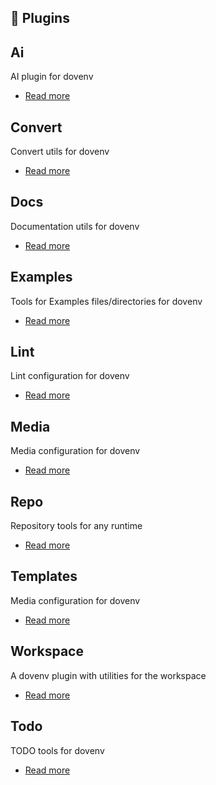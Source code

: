 ## 🔌 Plugins

## Ai

AI plugin for dovenv

- [Read more](/guide/plugin/ai)

## Convert

Convert utils for dovenv

- [Read more](/guide/plugin/convert)

## Docs

Documentation utils for dovenv

- [Read more](/guide/plugin/docs)

## Examples

Tools for Examples files/directories for dovenv

- [Read more](/guide/plugin/examples)

## Lint

Lint configuration for dovenv

- [Read more](/guide/plugin/lint)

## Media

Media configuration for dovenv

- [Read more](/guide/plugin/media)

## Repo

Repository tools for any runtime

- [Read more](/guide/plugin/repo)

## Templates

Media configuration for dovenv

- [Read more](/guide/plugin/templates)

## Workspace

A dovenv plugin with utilities for the workspace

- [Read more](/guide/plugin/workspace)

## Todo

TODO tools for dovenv

- [Read more](/guide/plugin/todo)

